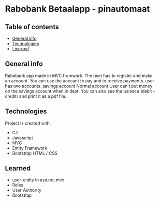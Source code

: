 # Rabobank Betaalapp - pinautomaat
## Table of contents
* [General info](#general-info)
* [Technologies](#technologies)
* [Learned](#learned)

## General info
Rabobank app made in MVC framwork. The user has to register and make an account. You can use the account to pay and to receive payments.
user has two accounts.
savings account Normal account
User can't put money on the savings account when in dept. You can also see the balance (debit - credit) and print it as a pdf file.

	
## Technologies
Project is created with:
* C#
* Javascript
* MVC
* Entity Framework
* Bootstrap HTML / CSS
	
## Learned
* user-entity in asp.net mvc
* Roles
* User Authority
* Bootstrap

